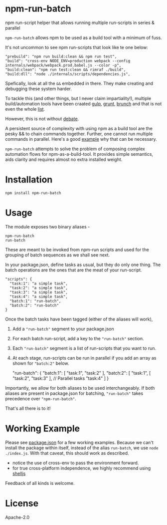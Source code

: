 # npm-run-batch
npm run-script helper that allows running multiple run-scripts in series & parallel

`npm-run-batch` allows npm to be used as a build tool with a minimum of fuss.

It's not uncommon to see npm run-scripts that look like te one below:

    "prebuild": "npm run build:clean && npm run test",
    "build": "cross-env NODE_ENV=production webpack --config internals/webpack/webpack.prod.babel.js --color -p",
    "build:clean": "npm run test:clean && rimraf ./build",
    "build:dll": "node ./internals/scripts/dependencies.js",

Spefically, look at all the `&&` embedded in there. They make creating and debugging these system harder.

To tackle this (and other things, but I never claim impartiality!), multiple build/automation tools have been craated [gulp](http://gulpjs.com/), [grunt](http://gruntjs.com/), [brunch](http://brunch.io/) and that is not even the whole [list](https://github.com/sindresorhus/awesome-nodejs#build-tools).

However, this is not without [debate](https://www.google.com/?ion=1&espv=2#q=grunt%20gulp%20or%20npm).

A persistent source of complexity with using npm as a build tool are the pesky && to chain commands together. Further, one cannot run multiple commands in parallel. Here's a good [example](http://stackoverflow.com/questions/30950032/how-can-i-run-multiple-npm-scripts-in-parallel) why that can be necessary.

`npm-run-batch` attempts to solve the problem of composing complex automation flows for npm-as-a-build-tool. 
It provides simple semantics, aids clarity and requires almost no extra installed weight.

# Installation

    npm install npm-run-batch

# Usage
The module exposes two binary aliases - 

    npm-run-batch
    run-batch

These are meant to be invoked from npm-run scripts and used for the grouping of batch sequences as
we shall see next. 


In your package.json, define tasks as usual, but they do only one thing.
The batch operations are the ones that are the meat of your run-script. 


    "scripts": {
      "task:1": "a simple task",
      "task:2": "a simple task",
      "task:3": "a simple task",
      "task:4": "a simple task",
      "batch:1": "run-batch",
      "batch:2": "run-batch"
    }

Once the batch tasks have been tagged (either of the aliases will work),
1. Add a `"run-batch"` segment to your package.json
2. For each batch run-script, add a key to the `"run-batch"` section.
3. Each `"run-batch"` segment is a list of run-scripts that you want to run.
4. At each stage, run-scripts can be run in parallel if you add an array as shown for
   `"batch:2"` below.


    "run-batch": {
      "batch:1": [
        "task:1",
        "task:2"
      ],
      "batch:2": [
        "task:1",
        [ "task:2", "task:3" ], // Parallel tasks
        "task:4"
      ]
    }

Importantly, we allow for both aliases to be used interchangeably. If both aliases are present
in package.json for batching, `"run-batch"` takes precedence over `"npm-run-batch"`.

That's all there is to it!

# Working Example
Please see [package.json](./package.json) for a few working examples. Because we can't install the package within itself, instead of the alias `run-batch`, we use `node ./index.js`. With that caveat, this should work as described.

- notice the use of cross-env to pass the environment forward.
- for true cross-platform independence, we highly recommend using [shelljs](http://documentup.com/shelljs/shelljs)

Feedback of all kinds is welcome.

# License
Apache-2.0

